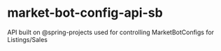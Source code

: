 # market-bot-config-api-sb
 API built on @spring-projects used for controlling MarketBotConfigs for Listings/Sales
